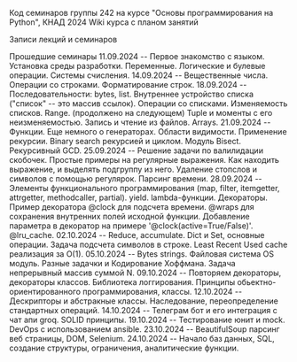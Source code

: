 Код семинаров группы 242 на курсе "Основы программирования на Python", КНАД 2024
Wiki курса с планом занятий

Записи лекций и семинаров

Прошедшие семинары
11.09.2024 -- Первое знакомство с языком. Установка среды разработки. Переменные. Логические и булевые операции. Системы счисления.
14.09.2024 -- Вещественные числа. Операции со строками. Форматирование строк.
18.09.2024 -- Последовательности: bytes, list. Внутреннее устройство списка ("список" -- это массив ссылок). Операции со списками. Изменяемость списков. Range. (продолжено на следующем) Tuple и моменты с его неизменяемостью. Запись и чтение из файлов. Arrays.
21.09.2024 -- Функции. Еще немного о генераторах. Области видимости. Применение рекурсии. Binary search рекурсией и циклом. Модуль Bisect. Рекурсивный GCD.
25.09.2024 -- Решение задачи по валилидации скобочек. Простые примеры на регулярные выражения. Как находить выражение, и выделять подгруппу из него. Удаление стопслов и символов с помощью регулярок. Парсинг времени.
28.09.2024 -- Элементы функционального программирования (map, filter, itemgetter, attrgetter, methodcaller, partial). yield. lambda-функции. Декораторы. Пример декоратора @clock для подсчета времени. @wraps для сохранения внутренних полей исходной функции. Добавление параметра в декоратор на примере '@clock(active=True/False)'. @lru_cache.
02.10.2024 -- Reduce, accumulate. Dict и Set, основные операции. Задача подсчета символов в строке. Least Recent Used cache реализация за O(1).
05.10.2024 -- Bytes strings. Файловая система OS модуль. Разные задачки и Кодирование Хоффмана. Задача непрерывный массив суммой N.
09.10.2024 -- Повторяем декораторы, декораторы классов. Библиотека логгирования. Принципы обьектно-ориентированного программирования, классы.
12.10.2024 -- Дескрипторы и абстракные классы. Наследование, переопределение стандартных операций.
14.10.2024 -- Телеграм бот и его интеграция с чат апи groq. SOLID принципы.
19.10.2024 -- Тестирование юнит и mock. DevOps с использованием ansible.
23.10.2024 -- BeautifulSoup парсинг веб страницы, DOM, Selenium.
24.10.2024 -- Начало баз данных, SQL, создание структуры, ограничения, аналитические функции.
